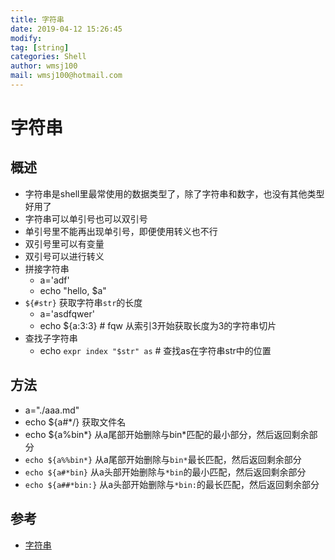 ```yaml
---
title: 字符串
date: 2019-04-12 15:26:45	
modify: 
tag: [string]
categories: Shell
author: wmsj100
mail: wmsj100@hotmail.com
---
```


# 字符串

## 概述
- 字符串是shell里最常使用的数据类型了，除了字符串和数字，也没有其他类型好用了
- 字符串可以单引号也可以双引号
- 单引号里不能再出现单引号，即便使用转义也不行
- 双引号里可以有变量
- 双引号可以进行转义
- 拼接字符串 
	- a='adf'
	- echo "hello, $a"
- `${#str}` 获取字符串`str`的长度
	- a='asdfqwer'
	- echo ${a:3:3} # fqw 从索引3开始获取长度为3的字符串切片
- 查找子字符串
	- echo `expr index "$str" as` # 查找as在字符串str中的位置

## 方法
- a="./aaa.md"
- echo ${a#*/} 获取文件名
- echo ${a%bin*} 从a尾部开始删除与bin*匹配的最小部分，然后返回剩余部分
- `echo ${a%%bin*}` 从a尾部开始删除与`bin*`最长匹配，然后返回剩余部分
- `echo ${a#*bin}` 从a头部开始删除与`*bin`的最小匹配，然后返回剩余部分
- `echo ${a##*bin:}` 从a头部开始删除与`*bin:`的最长匹配，然后返回剩余部分

## 参考
- [字符串](http://c.biancheng.net/cpp/view/7001.html)
